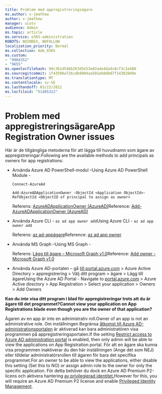```yaml
---
title: Problem med appregistreringsägare
ms.author: v-jmathew
author: v-jmathew
manager: scotv
audience: Admin
ms.topic: article
ms.service: o365-administration
ROBOTS: NOINDEX, NOFOLLOW
localization_priority: Normal
ms.collection: Adm_O365
ms.custom:
- "9004352"
- "9655"
ms.openlocfilehash: 9dc3b1d54bb263d5e53e02a4e4dadc8cf3c1e400
ms.sourcegitcommit: 1f43598a726cdb9904aa501eb8db87f143020d9e
ms.translationtype: MT
ms.contentlocale: sv-SE
ms.lasthandoff: 03/23/2021
ms.locfileid: "51405322"
---
```

# <a name="app-registration-owner-issues"></a><span data-ttu-id="668f7-102">Problem med appregistreringsägare</span><span class="sxs-lookup"><span data-stu-id="668f7-102">App Registration Owner issues</span></span>

<span data-ttu-id="668f7-103">Här är de tillgängliga metoderna för att lägga till huvudnamn som ägare av appregistreringar:</span><span class="sxs-lookup"><span data-stu-id="668f7-103">Following are the available methods to add principals as owners for app registrations:</span></span>

- <span data-ttu-id="668f7-104">Använda Azure AD PowerShell-modul –</span><span class="sxs-lookup"><span data-stu-id="668f7-104">Using Azure AD PowerShell Module -</span></span>

    `Connect-AzureAd`

    `Add-AzureADApplicationOwner -ObjectId <Application ObjectId>-RefObjectId <ObjectID of principal to assign as owner>`

    <span data-ttu-id="668f7-105">Referens: [AzureADApplicationOwner (AzureAD)](https://docs.microsoft.com/powershell/module/azuread/add-azureadapplicationowner)</span><span class="sxs-lookup"><span data-stu-id="668f7-105">Reference: [Add-AzureADApplicationOwner (AzureAD)](https://docs.microsoft.com/powershell/module/azuread/add-azureadapplicationowner)</span></span>
- <span data-ttu-id="668f7-106">Använda Azure CLI - `az ad app owner add`</span><span class="sxs-lookup"><span data-stu-id="668f7-106">Using Azure CLI - `az ad app owner add`</span></span>

    <span data-ttu-id="668f7-107">Referens: [az ad-appägare](https://docs.microsoft.com/cli/azure/ad/app/owner)</span><span class="sxs-lookup"><span data-stu-id="668f7-107">Reference: [az ad app owner](https://docs.microsoft.com/cli/azure/ad/app/owner)</span></span>
- <span data-ttu-id="668f7-108">Använda MS Graph –</span><span class="sxs-lookup"><span data-stu-id="668f7-108">Using MS Graph -</span></span>

    <span data-ttu-id="668f7-109">Referens: [Lägg till ägare – Microsoft Graph v1.0](https://docs.microsoft.com/graph/api/application-post-owners)</span><span class="sxs-lookup"><span data-stu-id="668f7-109">Reference: [Add owner - Microsoft Graph v1.0](https://docs.microsoft.com/graph/api/application-post-owners)</span></span>
- <span data-ttu-id="668f7-110">Använda Azure AD-portalen – gå [till portal.azure.com](https://portal.azure.com/) > Azure Active Directory > appregistrering > Välj ditt program > ägare > Lägg till ägare</span><span class="sxs-lookup"><span data-stu-id="668f7-110">Using the Azure AD Portal - Navigate to [portal.azure.com](https://portal.azure.com/) > Azure Active directory > App Registration > Select your application > Owners > Add Owners</span></span>

<span data-ttu-id="668f7-111">**Kan du inte visa ditt program i blad för appregistreringar trots att du är ägare till det programmet?**</span><span class="sxs-lookup"><span data-stu-id="668f7-111">**Cannot view your application on App Registrations blade even though you are the owner of that application?**</span></span>

<span data-ttu-id="668f7-112">Ägaren av en app är inte en administrativ roll.</span><span class="sxs-lookup"><span data-stu-id="668f7-112">Owner of an app is not an administrative role.</span></span> <span data-ttu-id="668f7-113">Om inställningen Begränsa [åtkomst till Azure AD-administrationsportalen](https://docs.microsoft.com/azure/active-directory/fundamentals/users-default-permissions) är aktiverad kan bara administratören visa programmen på appregistreringsportalen.</span><span class="sxs-lookup"><span data-stu-id="668f7-113">If the setting [Restrict access to Azure AD administration portal](https://docs.microsoft.com/azure/active-directory/fundamentals/users-default-permissions) is enabled, then only admin will be able to view the applications on App Registration portal.</span></span> <span data-ttu-id="668f7-114">För att en ägare ska kunna visa programmen inaktiverar du den här inställningen (Ange det som NEJ) eller tilldelar administratörsrollen till ägaren för bara det specifika programmet.</span><span class="sxs-lookup"><span data-stu-id="668f7-114">For an owner to be able to view the applications, either disable this setting (Set this to NO) or assign admin role to the owner for only the specific application.</span></span> <span data-ttu-id="668f7-115">För detta behöver du dock en Azure AD Premium P2-licens och aktivera hantering [av privilegierad identitet.](https://docs.microsoft.com/azure/active-directory/privileged-identity-management/pim-configure)</span><span class="sxs-lookup"><span data-stu-id="668f7-115">However for this, you will require an Azure AD Premium P2 license and enable [Privileged Identity Management](https://docs.microsoft.com/azure/active-directory/privileged-identity-management/pim-configure).</span></span>
